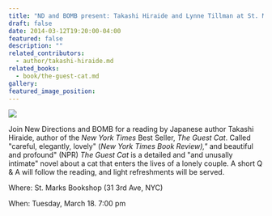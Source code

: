 ```yaml
---
title: "ND and BOMB present: Takashi Hiraide and Lynne Tillman at St. Marks Bookshop"
draft: false
date: 2014-03-12T19:20:00-04:00
featured: false
description: ""
related_contributors:
  - author/takashi-hiraide.md
related_books:
  - book/the-guest-cat.md
gallery:
featured_image_position: 
---
```


![](https://ndbooks.imgix.net/FlyerNEW2.jpg)

Join New Directions and BOMB for a reading by Japanese author Takashi Hiraide, author of the _New York Times_ Best Seller, _The Guest Cat_. Called "careful, elegantly, lovely" (_New York Times Book Review),"_ and beautiful and profound" (NPR) _The Guest Cat_ is a detailed and "and unusally intimate" novel about a cat that enters the lives of a lonely couple. A short Q & A will follow the reading, and light refreshments will be served. 

Where: St. Marks Bookshop (31 3rd Ave, NYC)

When: Tuesday, March 18. 7:00 pm

